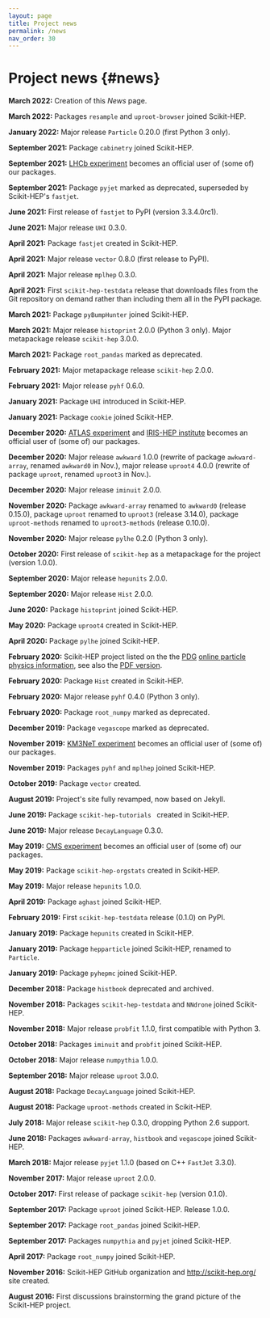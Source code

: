 ```yaml
---
layout: page
title: Project news
permalink: /news
nav_order: 30
---
```



Project news {#news}
============

**March 2022:** Creation of this *News* page.

**March 2022:** Packages `resample` and `uproot-browser` joined Scikit-HEP.

**January 2022:** Major release `Particle` 0.20.0 (first Python 3 only).

**September 2021:** Package `cabinetry` joined Scikit-HEP.

**September 2021:** [LHCb experiment][] becomes an official user of (some of) our packages.

**September 2021:** Package `pyjet` marked as deprecated, superseded by Scikit-HEP's `fastjet`.

**June 2021:** First release of `fastjet` to PyPI (version 3.3.4.0rc1).

**June 2021:** Major release `UHI` 0.3.0.

**April 2021:** Package `fastjet` created in Scikit-HEP.

**April 2021:** Major release `vector` 0.8.0 (first release to PyPI).

**April 2021:** Major release `mplhep` 0.3.0.

**April 2021:** First `scikit-hep-testdata` release that downloads files from the Git repository on demand
rather than including them all in the PyPI package.

**March 2021:** Package `pyBumpHunter` joined Scikit-HEP.

**March 2021:** Major release `histoprint` 2.0.0 (Python 3 only).
Major metapackage release `scikit-hep` 3.0.0.

**March 2021:** Package `root_pandas` marked as deprecated.

**February 2021:** Major metapackage release `scikit-hep` 2.0.0.

**February 2021:** Major release `pyhf` 0.6.0.

**January 2021:** Package `UHI` introduced in Scikit-HEP.

**January 2021:** Package `cookie` joined Scikit-HEP.

**December 2020:** [ATLAS experiment][] and [IRIS-HEP institute][] becomes an official user of (some of) our packages.

**December 2020:** Major release `awkward` 1.0.0 (rewrite of package `awkward-array`, renamed `awkward0` in Nov.),
major release `uproot4` 4.0.0 (rewrite of package `uproot`, renamed `uproot3` in Nov.).

**December 2020:** Major release `iminuit` 2.0.0.

**November 2020:** Package `awkward-array` renamed to `awkward0` (release 0.15.0),
package `uproot` renamed to `uproot3` (release 3.14.0),
package `uproot-methods` renamed to `uproot3-methods` (release 0.10.0).

**November 2020:** Major release `pylhe` 0.2.0 (Python 3 only).

**October 2020:** First release of `scikit-hep` as a metapackage for the project (version 1.0.0).

**September 2020:** Major release `hepunits` 2.0.0.

**September 2020:** Major release `Hist` 2.0.0.

**June 2020:** Package `histoprint` joined Scikit-HEP.

**May 2020:** Package `uproot4` created in Scikit-HEP.

**April 2020:** Package `pylhe` joined Scikit-HEP.

**February 2020:** Scikit-HEP project listed on the the [PDG][] [online particle physics information][],
see also the [PDF version](https://pdg.lbl.gov/2020/reviews/rpp2020-rev-online-hep-info.pdf).

**February 2020:** Package `Hist` created in Scikit-HEP.

**February 2020:** Major release `pyhf` 0.4.0 (Python 3 only).

**February 2020:** Package `root_numpy` marked as deprecated.

**December 2019:** Package `vegascope` marked as deprecated.

**November 2019:** [KM3NeT experiment][] becomes an official user of (some of) our packages.

**November 2019:** Packages `pyhf` and `mplhep` joined Scikit-HEP.

**October 2019:** Package `vector` created.

**August 2019:** Project's site fully revamped, now based on Jekyll.

**June 2019:** Package `scikit-hep-tutorials ` created in Scikit-HEP.

**June 2019:** Major release `DecayLanguage` 0.3.0.

**May 2019:** [CMS experiment][] becomes an official user of (some of) our packages.

**May 2019:** Package `scikit-hep-orgstats` created in Scikit-HEP.

**May 2019:** Major release `hepunits` 1.0.0.

**April 2019:** Package `aghast` joined Scikit-HEP.

**February 2019:** First `scikit-hep-testdata` release (0.1.0) on PyPI.

**January 2019:** Package `hepunits` created in Scikit-HEP.

**January 2019:** Package `hepparticle` joined Scikit-HEP, renamed to `Particle`.

**January 2019:** Package `pyhepmc` joined Scikit-HEP.

**December 2018:** Package `histbook` deprecated and archived.

**November 2018:** Packages `scikit-hep-testdata` and `NNdrone` joined Scikit-HEP.

**November 2018:** Major release `probfit` 1.1.0, first compatible with Python 3.

**October 2018:** Packages `iminuit` and `probfit` joined Scikit-HEP.

**October 2018:** Major release `numpythia` 1.0.0.

**September 2018:** Major release `uproot` 3.0.0.

**August 2018:** Package `DecayLanguage` joined Scikit-HEP.

**August 2018:** Package `uproot-methods` created in Scikit-HEP.

**July 2018:** Major release `scikit-hep` 0.3.0, dropping Python 2.6 support.

**June 2018:** Packages  `awkward-array`, `histbook` and `vegascope` joined Scikit-HEP.

**March 2018:** Major release `pyjet` 1.1.0 (based on C++ `FastJet` 3.3.0).

**November 2017:** Major release `uproot` 2.0.0.

**October 2017:** First release of package `scikit-hep` (version 0.1.0).

**September 2017:** Package `uproot` joined Scikit-HEP. Release 1.0.0.

**September 2017:** Package `root_pandas` joined Scikit-HEP.

**September 2017:** Packages `numpythia` and `pyjet` joined Scikit-HEP.

**April 2017:** Package `root_numpy` joined Scikit-HEP.

**November 2016:** Scikit-HEP GitHub organization and <http://scikit-hep.org/> site created.

**August 2016:** First discussions brainstorming the grand picture of the Scikit-HEP project.


[ATLAS experiment]: https://atlas.cern/
[CMS experiment]: https://cms.cern/
[IRIS-HEP institute]: https://iris-hep.org/
[KM3NeT experiment]: https://www.km3net.org/
[LHCb experiment]: http://lhcb.web.cern.ch/
[PDG]: https://pdg.lbl.gov/
[online particle physics information]: https://github.com/particledatagroup/hep-resources
